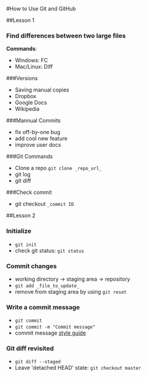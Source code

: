 #How to Use Git and GitHub

##Lesson 1 
### Find differences between two large files
__Commands__:
- Windows: FC
- Mac/Linux: Diff

###Versions
- Saving manual copies
- Dropbox
- Google Docs
- Wikipedia

###Mannual Commits 
- fix off-by-one bug
- add cool new feature
- improve user docs

###Git Commands
- Clone a repo `git clone _repo_url_`
- git log
- git diff

###Check commit
- git checkout `_commit ID`

##Lesson 2
### Initialize 
- `git init`
- check git status: `git status`

### Commit changes
- working directory -> staging area -> repository
- `git add _file_to_update_`
- remove from staging area by using `git reset`

### Write a commit message
- `git commit`
- `git commit -m "Commit message"`
- commit message [style guide](http://udacity.github.io/git-styleguide/)

### Git diff revisited
- `git diff --staged`
- Leave 'detached HEAD' state: `git checkout master`